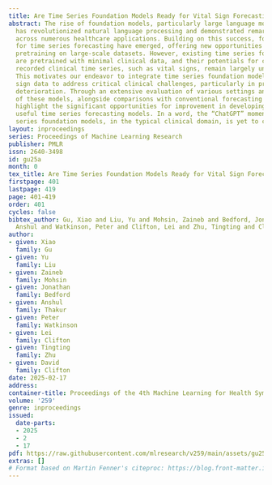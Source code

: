 ```yaml
---
title: Are Time Series Foundation Models Ready for Vital Sign Forecasting in Healthcare?
abstract: The rise of foundation models, particularly large language models like ChatGPT,
  has revolutionized natural language processing and demonstrated remarkable generalization
  across numerous healthcare applications. Building on this success, foundation models
  for time series forecasting have emerged, offering new opportunities by leveraging
  pretraining on large-scale datasets. However, existing time series foundation models
  are pretrained with minimal clinical data, and their potentials for continuously
  recorded clinical time series, such as vital signs, remain largely under-explored.
  This motivates our endeavor to integrate time series foundation models with vital
  sign data to address critical clinical challenges, particularly in predicting patient
  deterioration. Through an extensive evaluation of various settings and configurations
  of these models, alongside comparisons with conventional forecasting models, we
  highlight the significant opportunities for improvement in developing clinically
  useful time series forecasting models. In a word, the “ChatGPT” moment for time
  series foundation models, in the typical clinical domain, is yet to come.
layout: inproceedings
series: Proceedings of Machine Learning Research
publisher: PMLR
issn: 2640-3498
id: gu25a
month: 0
tex_title: Are Time Series Foundation Models Ready for Vital Sign Forecasting in Healthcare?
firstpage: 401
lastpage: 419
page: 401-419
order: 401
cycles: false
bibtex_author: Gu, Xiao and Liu, Yu and Mohsin, Zaineb and Bedford, Jonathan and Thakur,
  Anshul and Watkinson, Peter and Clifton, Lei and Zhu, Tingting and Clifton, David
author:
- given: Xiao
  family: Gu
- given: Yu
  family: Liu
- given: Zaineb
  family: Mohsin
- given: Jonathan
  family: Bedford
- given: Anshul
  family: Thakur
- given: Peter
  family: Watkinson
- given: Lei
  family: Clifton
- given: Tingting
  family: Zhu
- given: David
  family: Clifton
date: 2025-02-17
address:
container-title: Proceedings of the 4th Machine Learning for Health Symposium
volume: '259'
genre: inproceedings
issued:
  date-parts:
  - 2025
  - 2
  - 17
pdf: https://raw.githubusercontent.com/mlresearch/v259/main/assets/gu25a/gu25a.pdf
extras: []
# Format based on Martin Fenner's citeproc: https://blog.front-matter.io/posts/citeproc-yaml-for-bibliographies/
---
```

